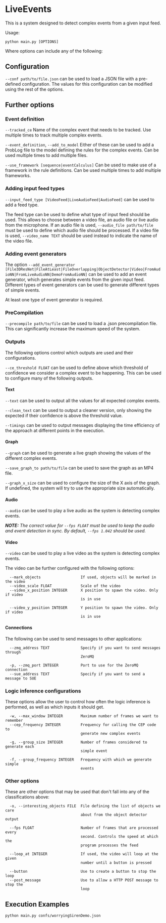 # LiveEvents

This is a system designed to detect complex events from a given input feed.

Usage:

``python main.py [OPTIONS]``

Where options can include any of the following:

## Configuration

`--conf path/to/file.json` can be used to load a JSON file with a pre-defined configuration. The values for this configuration can be modified using the rest of the options.

## Further options

### Event definition

`--tracked_ce` Name of the complex event that needs to be tracked. Use multiple times to track multiple complex events.

`--event_definition`, `--add_to_model` Either of these can be used to add a ProbLog file to the model defining the rules for the complex events. Can be used multiple times to add multiple files.

`--use_framework [sequence|eventCalculus]` Can be used to make use of a framework in the rule definitions. Can be used multiple times to add multiple frameworks.

### Adding input feed types

`--input_feed_type [VideoFeed|LiveAudioFeed|AudioFeed]` can be used to add a feed type.

The feed type can be used to define what type of input feed should be used. This allows to choose between a video file, an audio file or live audio from the microphone. If an audio file is used, `--audio_file path/to/file` must be used to define which audio file should be processed. If a video file is used, `--video_name TEXT` should be used instead to indicate the name of the video file.

### Adding event generators

The option `--add_event_generator [File3DResNet|FileAtLeast|FileOverlapping|ObjectDetector|Video|FromAudioNN|FromLiveAudioNN|DemoFromAudioNN]` can be used to add an event generator, which generates simple events from the given input feed. Different types of event generators can be used to generate different types of simple events.

At least one type of event generator is required.

### PreCompilation

`--precompile path/to/file` can be used to load a .json precompilation file. This can significantly increase the maximum speed of the system.

### Outputs

The following options control which outputs are used and their configurations.

`--ce_threshold FLOAT` can be used to define above which threshold of confidence we consider a complex event to be happening. This can be used to configure many of the following outputs.

#### Text

`--text` can be used to output all the values for all expected complex events.

`--clean_text` can be used to output a cleaner version, only showing the expected if their confidence is above the threshold value.

`--timings` can be used to output messages displaying the time efficiency of the approach at different points in the execution.

#### Graph

`--graph` can be used to generate a live graph showing the values of the different complex events.

`--save_graph_to path/to/file` can be used to save the graph as an MP4 file.

`--graph_x_size` can be used to configure the size of the X axis of the graph. If undefined, the system will try to use the appropriate size automatically.

#### Audio

`--audio` can be used to play a live audio as the system is detecting complex events. 

***NOTE:** The correct value for `--fps FLOAT` must be used to keep the audio and event detection in sync. By default, `--fps 1.042` should be used.*

#### Video

`--video` can be used to play a live video as the system is detecting complex events.

The video can be further configured with the following options:

````
  --mark_objects                  If used, objects will be marked in the video
  --video_scale FLOAT             Scale of the video
  --video_x_position INTEGER      X position to spawn the video. Only if video
                                  is in use

  --video_y_position INTEGER      Y position to spawn the video. Only if video
                                  is in use
````

#### Connections

The following can be used to send messages to other applications:

````
  --zmq_address TEXT              Specify if you want to send messages through
                                  ZeroMQ

  -p, --zmq_port INTEGER          Port to use for the ZeroMQ connection
  --sue_address TEXT              Specify if you want to send a message to SUE
````

### Logic inference configurations

These options allow the user to control how often the logic inference is performed, as well as which inputs it should get.

````
  -w, --max_window INTEGER        Maximum number of frames we want to remember
  --cep_frequency INTEGER         Frequency for calling the CEP code to
                                  generate new complex events

  -g, --group_size INTEGER        Number of frames considered to generate each
                                  simple event

  -f, --group_frequency INTEGER   Frequency with which we generate simple
                                  events
````

### Other options

These are other options that may be used that don't fall into any of the classifications above:

````
  -o, --interesting_objects FILE  File defining the list of objects we care
                                  about from the object detector output

  --fps FLOAT                     Number of frames that are processed every
                                  second. Controls the speed at which the 
                                  program processes the feed

  --loop_at INTEGER               If used, the video will loop at the given
                                  number until a button is pressed

  --button                        Use to create a button to stop the loop
  --post_message                  Use to allow a HTTP POST message to stop the
                                  loop
````

## Execution Examples

````
python main.py confs/worryingSirenDemo.json
````

<!---
````
python main.py rules/worryingSirenDemo/all_events.txt rules/worryingSirenDemo/event_defs.pl AudioFeed --add_to_model rules/worryingSirenDemo/prevTimestamp.pl --add_to_model ProbCEP/ProbLogFiles/prob_ec_cached.pl --add_to_model ProbCEP/ProbLogFiles/sequence.pl --add_event_generator FromAudioNN --audio_file ~/thesis/audios/demo_audio_gunshots.wav --fps 9999 --text --cep_frequency 1 --group_size 1 --group_frequency 1 --precompile rules/worryingSirenDemo/worryingSiren_precompile_args.json --graph
````
>

<!---
````
python main.py anomalyDetection/expected_events.txt anomalyDetection/event_defs.pl VideoFeed --add_event_generator File3DResNet --add_event_generator FileAtLeast --add_event_generator FileOverlapping --add_to_model anomalyDetection/videoPrevTimestamp.pl --add_to_model PyProbEC/ProbLogFiles/prob_ec_cached.pl --add_to_model PyProbEC/ProbLogFiles/sequence.pl -o anomalyDetection/interesting_objects.txt --graph_x_size 500 --fps 99999 --video_name Fighting006_x264 --text --precompile anomalyDetection/full_precompile_args.json
````
>

<!---
``python main.py rules/expected_events.txt rules/event_defs.pl --graph_x_size 500 -o rules/interesting_objects.txt --precompile rules/full_precompile_args.json --text --graph --video --video_name Fighting006_x264 --loop_at 24 --post_message --address 127.0.0.1 -p 5556``
--->
